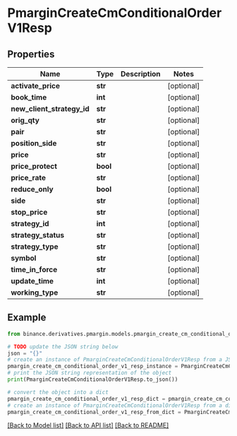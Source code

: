 # PmarginCreateCmConditionalOrderV1Resp


## Properties

Name | Type | Description | Notes
------------ | ------------- | ------------- | -------------
**activate_price** | **str** |  | [optional] 
**book_time** | **int** |  | [optional] 
**new_client_strategy_id** | **str** |  | [optional] 
**orig_qty** | **str** |  | [optional] 
**pair** | **str** |  | [optional] 
**position_side** | **str** |  | [optional] 
**price** | **str** |  | [optional] 
**price_protect** | **bool** |  | [optional] 
**price_rate** | **str** |  | [optional] 
**reduce_only** | **bool** |  | [optional] 
**side** | **str** |  | [optional] 
**stop_price** | **str** |  | [optional] 
**strategy_id** | **int** |  | [optional] 
**strategy_status** | **str** |  | [optional] 
**strategy_type** | **str** |  | [optional] 
**symbol** | **str** |  | [optional] 
**time_in_force** | **str** |  | [optional] 
**update_time** | **int** |  | [optional] 
**working_type** | **str** |  | [optional] 

## Example

```python
from binance.derivatives.pmargin.models.pmargin_create_cm_conditional_order_v1_resp import PmarginCreateCmConditionalOrderV1Resp

# TODO update the JSON string below
json = "{}"
# create an instance of PmarginCreateCmConditionalOrderV1Resp from a JSON string
pmargin_create_cm_conditional_order_v1_resp_instance = PmarginCreateCmConditionalOrderV1Resp.from_json(json)
# print the JSON string representation of the object
print(PmarginCreateCmConditionalOrderV1Resp.to_json())

# convert the object into a dict
pmargin_create_cm_conditional_order_v1_resp_dict = pmargin_create_cm_conditional_order_v1_resp_instance.to_dict()
# create an instance of PmarginCreateCmConditionalOrderV1Resp from a dict
pmargin_create_cm_conditional_order_v1_resp_from_dict = PmarginCreateCmConditionalOrderV1Resp.from_dict(pmargin_create_cm_conditional_order_v1_resp_dict)
```
[[Back to Model list]](../README.md#documentation-for-models) [[Back to API list]](../README.md#documentation-for-api-endpoints) [[Back to README]](../README.md)



